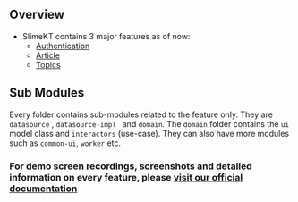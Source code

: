 ## Overview

- SlimeKT contains 3 major features as of now:
	* [Authentication](https://kasem-sm.github.io/SlimeKT/android/features/ft_authentication/)
	* [Article](https://kasem-sm.github.io/SlimeKT/android/features/ft_article/)
	* [Topics](https://kasem-sm.github.io/SlimeKT/android/features/ft_topics/)

## Sub Modules

Every folder contains sub-modules related to the feature only. They are `datasource`
, `datasource-impl ` and `domain`. The `domain` folder contains the `ui` model class
and `interactors` (use-case). They can also have more modules such as `common-ui`, `worker` etc.

### For demo screen recordings, screenshots and detailed information on every feature, please [visit our official documentation](https://kasem-sm.github.io/SlimeKT)